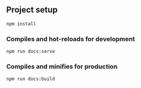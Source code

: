 ## Project setup
```
npm install
```

### Compiles and hot-reloads for development
```
npm run docs:serve
```

### Compiles and minifies for production
```
npm run docs:build
```